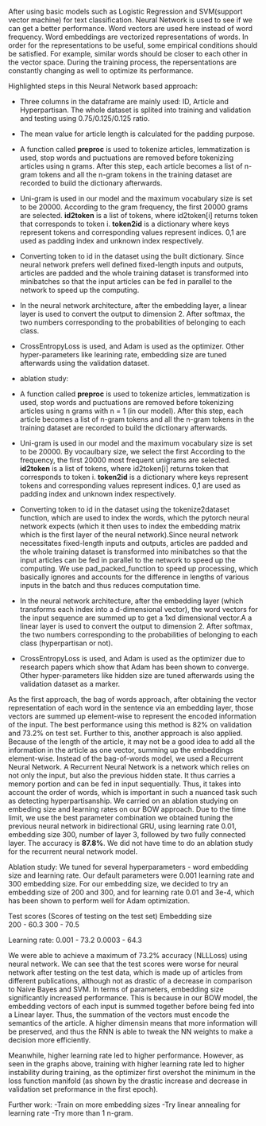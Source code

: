 After using basic models such as Logistic Regression and SVM(support vector machine) for text classification. Neural Network is used to see if we can get a better performance.  Word vectors are used here instead of word frequency. Word embeddings are vectorized representations of words. In order for the representations to be useful, some empirical conditions should be satisfied. For example, similar words should be closer to each other in the vector space. During the training process, the repersentations are constantly changing as well to optimize its performance.

 Highlighted steps in this Neural Network based approach: 

- Three columns in the dataframe are mainly used: ID, Article and Hyperpartisan. The whole dataset is splited into training and validation and testing using 0.75/0.125/0.125 ratio.
- The mean value for article length is calculated for the padding purpose.
- A function called **preproc** is used to tokenize articles, lemmatization is used, stop words and puctuations are removed before tokenizing articles using n grams. After this step, each article becomes a list of n-gram tokens and all the n-gram tokens in the training dataset are recorded to build the dictionary afterwards.
- Uni-gram is used in our model and the maximum vocabulary size is set to be 20000. According to the gram frequency, the first 20000 grams are selected. **id2token** is a list of tokens, where id2token[i] returns token that corresponds to token i. **token2id** is a dictionary where keys represent tokens and corresponding values represent indices. 0,1 are used as padding index and unknown index respectively. 
- Converting token to id in the dataset using the built dictionary. Since neural network prefers well defined fixed-length inputs and outputs, articles are padded and the whole training dataset is transformed into minibatches so that the input articles can be fed in parallel to the network to speed up the computing.
- In the neural network architecture, after the embedding layer, a linear layer is used to convert the output to dimension 2. After softmax, the two numbers corresponding to the probabilities of belonging to each class.
- CrossEntropyLoss is used, and Adam is used as the optimizer. Other hyper-parameters like learining rate, embedding size are tuned afterwards using the validation dataset. 
- ablation study: 

- A function called **preproc** is used to tokenize articles, lemmatization is used, stop words and puctuations are removed before tokenizing articles using n grams with n = 1 (in our model). After this step, each article becomes a list of n-gram tokens and all the n-gram tokens in the training dataset are recorded to build the dictionary afterwards.

- Uni-gram is used in our model and the maximum vocabulary size is set to be 20000. By vocaulbary size, we select the first  According to the frequency, the first 20000 most frequent unigrams are selected.  **id2token** is a list of tokens, where id2token[i] returns token that corresponds to token i. **token2id** is a dictionary where keys represent tokens and corresponding values represent indices. 0,1 are used as padding index and unknown index respectively.

- Converting token to id in the dataset using the tokenize2dataset function, which are used to index the words, which the pytorch neural network expects (which it then uses to index the embedding matrix which is the first layer of the neural network).Since neural network necessitates fixed-length inputs and outputs, articles are padded and the whole training dataset is transformed into minibatches so that the input articles can be fed in parallel to the network to speed up the computing. We use pad_packed_function to speed up processing, which basically ignores and accounts for the difference in lengths of various inputs in the batch and thus reduces computation time. 

- In the neural network architecture, after the embedding layer (which transforms each index into a d-dimensional vector), the word vectors for the input sequence are summed up to get a 1xd dimensional vector.A a linear layer is used to convert the output to dimension 2. After softmax, the two numbers corresponding to the probabilities of belonging to each class (hyperpartisan or not). 

- CrossEntropyLoss is used, and Adam is used as the optimizer due to research papers which show that Adam has been shown to converge. Other hyper-parameters like hidden size are tuned afterwards using the validation dataset as a marker. 

As the first approach, the bag of words approach, after obtaining the vector representation of each word in the sentence via an embedding layer, those vectors are summed up element-wise to represent the encoded information of the input. The best performance using this method is 82% on validation and 73.2% on test set. Further to this, another approach is also applied. Because of the length of the article, it may not be a good idea to add all the information in the article as one vector, summing up the embeddings element-wise. Instead of the bag-of-words model, we used a Recurrent Neural Network. A Recurrent Neural Network is a network which relies on not only the input, but also the previous hidden state. It thus carries a memory portion and can be fed in input sequentially. Thus, it takes into account the order of words, which is important in such a nuanced task such as detecting hyperpartisanship. We carried on an ablation studying on embeding size and learning rates on our BOW approach. Due to the time limit, we use the best parameter combination we obtained tuning the previous neural network in bidirectional GRU, using learning rate 0.01, embedding size 300, number of layer 3, followed by two fully connected layer. The accuracy is **87.8%**. We did not have time to do an ablation study for the recurrent neural network model. 


Ablation study:
	We tuned for several hyperparameters - word embedding size and learning rate. Our default parameters were 0.001 learning rate and 300 embedding size. 
	For our embedding size, we decided to try an embedding size of 200 and 300, and for learning rate 0.01 and 3e-4, which has been shown to perform well for Adam optimization. 

Test scores (Scores of testing on the test set)
Embedding size   
200 - 60.3
300 - 70.5

Learning rate: 
0.001 - 73.2
0.0003 - 64.3

We were able to achieve a maximum of 73.2% accuracy (NLLLoss) using neural network. 
We can see that the test scores were worse for neural network after testing on the test data, which is made up of articles from different publications, although not as drastic of a decrease in comparison to Naive Bayes and SVM. In terms of parameters, embedding size significantly increased performance. This is because in our BOW model, the embedding vectors of each input is summed together before being fed into a Linear layer. Thus, the summation of the vectors must encode the semantics of the article. A higher dimensin means that more information will be preserved, and thus the RNN is able to tweak the NN weights to make a decision more efficiently. 

Meanwhile, higher learning rate led to higher performance. However, as seen in the graphs above, training with higher learning rate led to higher instability during training, as the optimizer first overshot the minimum in the loss function manifold (as shown by the drastic increase and decrease in validation set preformance in the first epoch).

Further work: 
-Train on more embedding sizes
-Try linear annealing for learning rate 
-Try more than 1 n-gram. 


